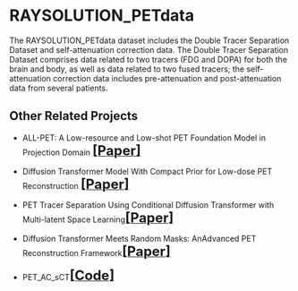 # RAYSOLUTION_PETdata
The RAYSOLUTION_PETdata dataset includes the Double Tracer Separation Dataset and self-attenuation correction data. The Double Tracer Separation Dataset comprises data related to two tracers (FDG and DOPA) for both the brain and body, as well as data related to two fused tracers; the self-attenuation correction data includes pre-attenuation and post-attenuation data from several patients.

## Other Related Projects
  * ALL-PET: A Low-resource and Low-shot PET Foundation Model in Projection Domain  [<font size=5>**[Paper]**</font>](https://github.com/yqx7150/RAYSOLUTION_PETdata/blob/main/Paper/ALL_PET_Finalx.pdf)

  * Diffusion Transformer Model With Compact Prior for Low-dose PET Reconstruction [<font size=5>**[Paper]**</font>](https://arxiv.org/abs/2407.00944)

* PET Tracer Separation Using Conditional Diffusion Transformer with Multi-latent Space Learning[<font size=5>**[Paper]**</font>](https://github.com/yqx7150/RAYSOLUTION_PETdata/blob/main/Paper/MS-CDT_final.pdf)

* Diffusion Transformer Meets Random Masks: AnAdvanced PET Reconstruction Framework[<font size=5>**[Paper]**</font>](https://github.com/yqx7150/RAYSOLUTION_PETdata/blob/main/Paper/MaskPET_TIPnew.pdf)

 * PET_AC_sCT[<font size=5>**[Code]**</font>](https://github.com/yqx7150/PET_AC_sCT)
